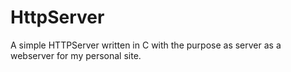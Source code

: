 # HttpServer

A simple HTTPServer written in C with the purpose as server as a webserver for my personal site.
